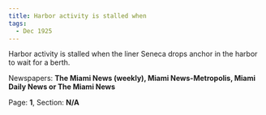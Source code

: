 ```yaml
---  
title: Harbor activity is stalled when  
tags:  
  - Dec 1925  
---  
```

  
Harbor activity is stalled when the liner Seneca drops anchor in the harbor to wait for a berth.  
  
Newspapers: **The Miami News (weekly), Miami News-Metropolis, Miami Daily News or The Miami News**  
  
Page: **1**, Section: **N/A** 

